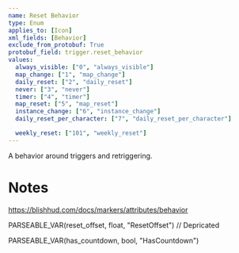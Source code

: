 ```yaml
---
name: Reset Behavior
type: Enum
applies_to: [Icon]
xml_fields: [Behavior]
exclude_from_protobuf: True
protobuf_field: trigger.reset_behavior
values:
  always_visible: ["0", "always_visible"]
  map_change: ["1", "map_change"]
  daily_reset: ["2", "daily_reset"]
  never: ["3", "never"]
  timer: ["4", "timer"]
  map_reset: ["5", "map_reset"]
  instance_change: ["6", "instance_change"]
  daily_reset_per_character: ["7", "daily_reset_per_character"]

  weekly_reset: ["101", "weekly_reset"]
---
```

A behavior around triggers and retriggering.

Notes
=====

https://blishhud.com/docs/markers/attributes/behavior





PARSEABLE_VAR(reset_offset, float, "ResetOffset") // Depricated

PARSEABLE_VAR(has_countdown, bool, "HasCountdown")
